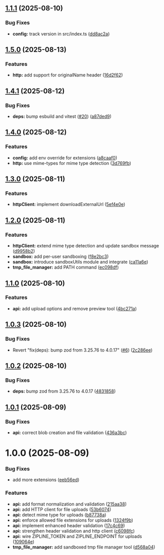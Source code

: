 ## [1.1.1](https://github.com/dorogoy/zipline-mcp/compare/v1.1.0...v1.1.1) (2025-08-10)


### Bug Fixes

* **config:** track version in src/index.ts ([dd8ac2a](https://github.com/dorogoy/zipline-mcp/commit/dd8ac2a5802e955ad6a9ee2e2478a2cd0c19e4b4))

## [1.5.0](https://github.com/dorogoy/zipline-mcp/compare/v1.4.1...v1.5.0) (2025-08-13)


### Features

* **http:** add support for originalName header ([16d2f62](https://github.com/dorogoy/zipline-mcp/commit/16d2f62db78ffa1eee6a233f0990aaa56bd89938))

## [1.4.1](https://github.com/dorogoy/zipline-mcp/compare/v1.4.0...v1.4.1) (2025-08-12)


### Bug Fixes

* **deps:** bump esbuild and vitest ([#20](https://github.com/dorogoy/zipline-mcp/issues/20)) ([a87ded9](https://github.com/dorogoy/zipline-mcp/commit/a87ded934be3fad8de102700b73d8405008a8435))

## [1.4.0](https://github.com/dorogoy/zipline-mcp/compare/v1.3.0...v1.4.0) (2025-08-12)


### Features

* **config:** add env override for extensions ([a8caaf0](https://github.com/dorogoy/zipline-mcp/commit/a8caaf0e4ddd4598fe2c314dfac967ad04ca136e))
* **http:** use mime-types for mime type detection ([3d769fb](https://github.com/dorogoy/zipline-mcp/commit/3d769fb2c3b7ba0f71d6d92bf428c7fcf16efebc))

## [1.3.0](https://github.com/dorogoy/zipline-mcp/compare/v1.2.0...v1.3.0) (2025-08-11)


### Features

* **httpClient:** implement downloadExternalUrl ([5ef4e0e](https://github.com/dorogoy/zipline-mcp/commit/5ef4e0e6eb68c436758c885aacdbbc14ce4a878f))

## [1.2.0](https://github.com/dorogoy/zipline-mcp/compare/v1.1.1...v1.2.0) (2025-08-11)


### Features

* **httpClient:** extend mime type detection and update sandbox message ([d9958b2](https://github.com/dorogoy/zipline-mcp/commit/d9958b2e64396eac3c35f7d6a930ece6dc1abd42))
* **sandbox:** add per-user sandboxing ([f8e2bc3](https://github.com/dorogoy/zipline-mcp/commit/f8e2bc30848ac141ea0ec939c3335b3a75ddce79))
* **sandbox:** introduce sandboxUtils module and integrate ([ca11a6e](https://github.com/dorogoy/zipline-mcp/commit/ca11a6ef20300f28a9481090bd16609206900cd9))
* **tmp_file_manager:** add PATH command ([ec098df](https://github.com/dorogoy/zipline-mcp/commit/ec098df7e1649db3a5dd8277fe525e3cc7b6050f))

## [1.1.0](https://github.com/dorogoy/zipline-mcp/compare/v1.0.3...v1.1.0) (2025-08-10)


### Features

* **api:** add upload options and remove preview tool ([4bc271a](https://github.com/dorogoy/zipline-mcp/commit/4bc271adc9f0742b9ffe017e2a662473e51b304e))

## [1.0.3](https://github.com/dorogoy/zipline-mcp/compare/v1.0.2...v1.0.3) (2025-08-10)


### Bug Fixes

* Revert "fix(deps): bump zod from 3.25.76 to 4.0.17" ([#6](https://github.com/dorogoy/zipline-mcp/issues/6)) ([2c286ee](https://github.com/dorogoy/zipline-mcp/commit/2c286eee6c6dafa93a22adb9d457031d13ec7487))

## [1.0.2](https://github.com/dorogoy/zipline-mcp/compare/v1.0.1...v1.0.2) (2025-08-10)


### Bug Fixes

* **deps:** bump zod from 3.25.76 to 4.0.17 ([4831858](https://github.com/dorogoy/zipline-mcp/commit/4831858c24965d4416449aff6f2b1195f18a7ba9))

## [1.0.1](https://github.com/dorogoy/zipline-mcp/compare/v1.0.0...v1.0.1) (2025-08-09)


### Bug Fixes

* **api:** correct blob creation and file validation ([436a3bc](https://github.com/dorogoy/zipline-mcp/commit/436a3bc6ade63712b604b6c5c42ceaa518ece657))

# 1.0.0 (2025-08-09)


### Bug Fixes

* add more extensions ([eeb56ed](https://github.com/dorogoy/zipline-mcp/commit/eeb56ed0de4999bf63803bc5501b09766831dcc7))


### Features

* **api:** add format normalization and validation ([215aa38](https://github.com/dorogoy/zipline-mcp/commit/215aa386255e72db572d3de693e94c677d69054f))
* **api:** add HTTP client for file uploads ([53b6074](https://github.com/dorogoy/zipline-mcp/commit/53b607470ea8ecf03d828809c119807eb1d797f4))
* **api:** detect mime type for uploads ([b87738a](https://github.com/dorogoy/zipline-mcp/commit/b87738a7106a2a075ae9a06a50be0604d4a0149c))
* **api:** enforce allowed file extensions for uploads ([1324f9b](https://github.com/dorogoy/zipline-mcp/commit/1324f9bc9f5244b112b630fcfe4b7956c76f30ca))
* **api:** implement enhanced header validation ([17c4c69](https://github.com/dorogoy/zipline-mcp/commit/17c4c695b7c2d3744f1e2e3f1e9cb60e658d2364))
* **api:** strengthen header validation and http client ([c6098fc](https://github.com/dorogoy/zipline-mcp/commit/c6098fc8c18cb799973a5e2ee22172b4ca544e36))
* **api:** wire ZIPLINE_TOKEN and ZIPLINE_ENDPOINT for uploads ([109064e](https://github.com/dorogoy/zipline-mcp/commit/109064e6378ee7f00757c4851edc8ab524772b0f))
* **tmp_file_manager:** add sandboxed tmp file manager tool ([d568a04](https://github.com/dorogoy/zipline-mcp/commit/d568a04252614ba9b4803d5858c63f3c47ab0bf9))
